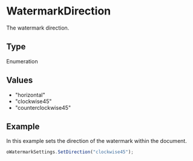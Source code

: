# WatermarkDirection

The watermark direction.

## Type

Enumeration

## Values

- "horizontal"
- "clockwise45"
- "counterclockwise45"


## Example

In this example sets the direction of the watermark within the document.

```javascript
oWatermarkSettings.SetDirection("clockwise45");
```
